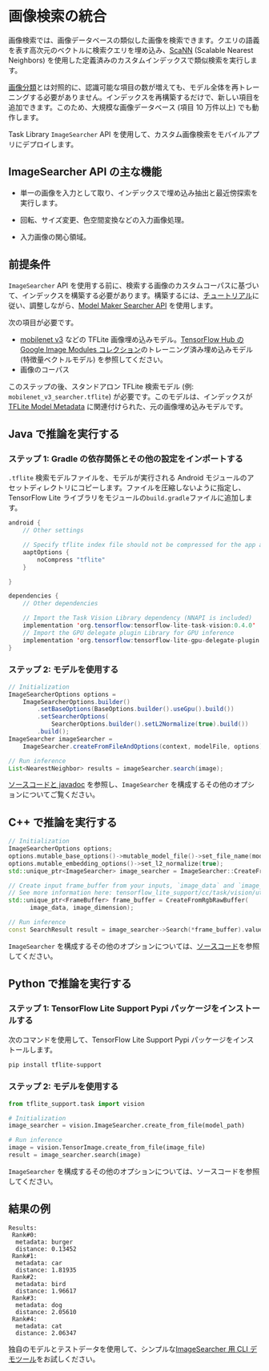 # 画像検索の統合

画像検索では、画像データベースの類似した画像を検索できます。クエリの語義を表す高次元のベクトルに検索クエリを埋め込み、[ScaNN](https://github.com/google-research/google-research/tree/master/scann) (Scalable Nearest Neighbors) を使用した定義済みのカスタムインデックスで類似検索を実行します。

[画像分類](https://www.tensorflow.org/lite/inference_with_metadata/task_library/image_classifier)とは対照的に、認識可能な項目の数が増えても、モデル全体を再トレーニングする必要がありません。インデックスを再構築するだけで、新しい項目を追加できます。このため、大規模な画像データベース (項目 10 万件以上) でも動作します。

Task Library `ImageSearcher` API を使用して、カスタム画像検索をモバイルアプリにデプロイします。

## ImageSearcher API の主な機能

- 単一の画像を入力として取り、インデックスで埋め込み抽出と最近傍探索を実行します。

- 回転、サイズ変更、色空間変換などの入力画像処理。

- 入力画像の関心領域。

## 前提条件

`ImageSearcher` API を使用する前に、検索する画像のカスタムコーパスに基づいて、インデックスを構築する必要があります。構築するには、[チュートリアル](https://www.tensorflow.org/lite/api_docs/python/tflite_model_maker/searcher)に従い、調整しながら、[Model Maker Searcher API](https://www.tensorflow.org/lite/models/modify/model_maker/text_searcher) を使用します。

次の項目が必要です。

- [mobilenet v3](https://tfhub.dev/google/lite-model/imagenet/mobilenet_v3_small_100_224/feature_vector/5/metadata/1) などの TFLite 画像埋め込みモデル。[TensorFlow Hub の Google Image Modules コレクション](https://tfhub.dev/google/collections/image/1)のトレーニング済み埋め込みモデル (特徴量ベクトルモデル) を参照してください。
- 画像のコーパス

このステップの後、スタンドアロン TFLite 検索モデル (例: `mobilenet_v3_searcher.tflite`) が必要です。このモデルは、インデックスが [TFLite Model Metadata](https://www.tensorflow.org/lite/models/convert/metadata) に関連付けられた、元の画像埋め込みモデルです。

## Java で推論を実行する

### ステップ 1: Gradle の依存関係とその他の設定をインポートする

`.tflite` 検索モデルファイルを、モデルが実行される Android モジュールのアセットディレクトリにコピーします。ファイルを圧縮しないように指定し、TensorFlow Lite ライブラリをモジュールの`build.gradle`ファイルに追加します。

```java
android {
    // Other settings

    // Specify tflite index file should not be compressed for the app apk
    aaptOptions {
        noCompress "tflite"
    }

}

dependencies {
    // Other dependencies

    // Import the Task Vision Library dependency (NNAPI is included)
    implementation 'org.tensorflow:tensorflow-lite-task-vision:0.4.0'
    // Import the GPU delegate plugin Library for GPU inference
    implementation 'org.tensorflow:tensorflow-lite-gpu-delegate-plugin:0.4.0'
}
```

### ステップ 2: モデルを使用する

```java
// Initialization
ImageSearcherOptions options =
    ImageSearcherOptions.builder()
        .setBaseOptions(BaseOptions.builder().useGpu().build())
        .setSearcherOptions(
            SearcherOptions.builder().setL2Normalize(true).build())
        .build();
ImageSearcher imageSearcher =
    ImageSearcher.createFromFileAndOptions(context, modelFile, options);

// Run inference
List<NearestNeighbor> results = imageSearcher.search(image);
```

[ソースコードと javadoc](https://github.com/tensorflow/tflite-support/blob/master/tensorflow_lite_support/java/src/java/org/tensorflow/lite/task/vision/searcher/ImageSearcher.java) を参照し、`ImageSearcher` を構成するその他のオプションについてご覧ください。

## C++ で推論を実行する

```c++
// Initialization
ImageSearcherOptions options;
options.mutable_base_options()->mutable_model_file()->set_file_name(model_path);
options.mutable_embedding_options()->set_l2_normalize(true);
std::unique_ptr<ImageSearcher> image_searcher = ImageSearcher::CreateFromOptions(options).value();

// Create input frame_buffer from your inputs, `image_data` and `image_dimension`.
// See more information here: tensorflow_lite_support/cc/task/vision/utils/frame_buffer_common_utils.h
std::unique_ptr<FrameBuffer> frame_buffer = CreateFromRgbRawBuffer(
      image_data, image_dimension);

// Run inference
const SearchResult result = image_searcher->Search(*frame_buffer).value();
```

`ImageSearcher` を構成するその他のオプションについては、[ソースコード](https://github.com/tensorflow/tflite-support/blob/master/tensorflow_lite_support/cc/task/vision/image_searcher.h)を参照してください。

## Python で推論を実行する

### ステップ 1: TensorFlow Lite Support Pypi パッケージをインストールする

次のコマンドを使用して、TensorFlow Lite Support Pypi パッケージをインストールします。

```sh
pip install tflite-support
```

### ステップ 2: モデルを使用する

```python
from tflite_support.task import vision

# Initialization
image_searcher = vision.ImageSearcher.create_from_file(model_path)

# Run inference
image = vision.TensorImage.create_from_file(image_file)
result = image_searcher.search(image)
```

<code>ImageSearcher</code> を構成するその他のオプションについては、<a>ソースコード</a>を参照してください。

## 結果の例

```
Results:
 Rank#0:
  metadata: burger
  distance: 0.13452
 Rank#1:
  metadata: car
  distance: 1.81935
 Rank#2:
  metadata: bird
  distance: 1.96617
 Rank#3:
  metadata: dog
  distance: 2.05610
 Rank#4:
  metadata: cat
  distance: 2.06347
```

独自のモデルとテストデータを使用して、シンプルな[ImageSearcher 用 CLI デモツール](https://github.com/tensorflow/tflite-support/tree/master/tensorflow_lite_support/examples/task/vision/desktop#imagesearcher)をお試しください。
